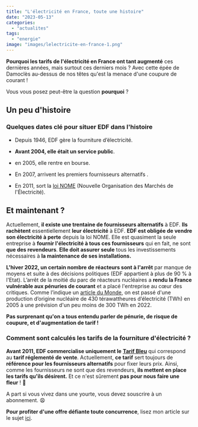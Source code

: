 ```yaml
---
title: "L'électricité en France, toute une histoire"
date: "2023-05-13"
categories: 
  - "actualites"
tags: 
  - "energie"
image: "images/lelectricite-en-france-1.png"
---
```


**Pourquoi les tarifs de l'électricité en France ont tant augmenté** ces dernières années, mais surtout ces derniers mois ? Avec cette épée de Damoclès au-dessus de nos têtes qu'est la menace d'une coupure de courant !

Vous vous posez peut-être la question **pourquoi** ?

## Un peu d'histoire

### Quelques dates clé pour situer EDF dans l'histoire

- Depuis 1946, EDF gère la fourniture d’électricité.

- **Avant 2004, elle était un service public**.

- en 2005, elle rentre en bourse.

- En 2007, arrivent les premiers fournisseurs alternatifs .

- En 2011, sort la [loi NOME](https://www.fournisseurs-electricite.com/loi-nome) (Nouvelle Organisation des Marchés de l'Électricité).

## Et maintenant ?

Actuellement, **il existe une trentaine de fournisseurs alternatifs** à EDF. **Ils rachètent** essentiellement **leur électricité** à EDF. **EDF est obligée de vendre son électricité à perte** depuis la loi NOME. Elle est quasiment la seule entreprise à **fournir l'électricité à tous ces fournisseurs** qui en fait, ne sont **que des revendeurs**. **Elle doit assurer seule** tous les investissements nécessaires à **la maintenance de ses installations.**

**L'hiver 2022, un certain nombre de réacteurs sont à l'arrêt** par manque de moyens et suite à des décisions politiques (EDF appartient à plus de 90 % à l'Etat). L’arrêt de la moitié du parc de réacteurs nucléaires a **rendu la France vulnérable aux pénuries de courant** et a placé l'entreprise au cœur des critiques. Comme l’indique un [article du Monde](https://www.lemonde.fr/economie/article/2023/01/12/le-parc-nucleaire-francais-regagne-en-puissance-et-eloigne-le-spectre-des-coupures-d-electricite_6157536_3234.html), on est passé d'une production d’origine nucléaire de 430 térawattheures d’électricité (TWh) en 2005 à une prévision d'un peu moins de 300 TWh en 2022.

**Pas surprenant qu'on a tous entendu parler de pénurie, de risque de coupure, et d'augmentation de tarif !**

### Comment sont calculés les tarifs de la fourniture d'électricité ?

**Avant 2011, EDF commercialise uniquement le** [**Tarif Bleu**](https://www.fournisseur-energie.com/edf-fournisseur-historique/edf-bleu-ciel/) qui correspond au **tarif réglementé de vente**. Actuellement, **ce tarif** sert toujours de **référence pour les fournisseurs alternatifs** pour fixer leurs prix. Ainsi, comme les fournisseurs ne sont que des revendeurs, **ils mettent en place les tarifs qu'ils désirent.** Et ce n'est sûrement **pas pour nous faire une fleur** ! 🥀

A part si vous vivez dans une yourte, vous devez souscrire à un abonnement. 😩

**Pour profiter d'une offre défiante toute concurrence**, lisez mon article sur le sujet [ici](https://commentgerersonbudget.fr/reduire-sa-facture-delectricite "réduire sa facture téléphonique").
